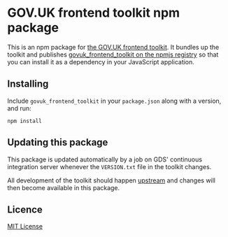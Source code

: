 # GOV.UK frontend toolkit npm package

This is an npm package for [the GOV.UK frontend toolkit][toolkit].
It bundles up the toolkit and publishes [govuk_frontend_toolkit on the npmjs registry][npmjs]
so that you can install it as a dependency in your JavaScript application.

[toolkit]: https://github.com/alphagov/govuk_frontend_toolkit
[npmjs]: https://www.npmjs.org/package/govuk_frontend_toolkit

## Installing

Include `govuk_frontend_toolkit` in your `package.json` along with a version, and run:

```
npm install
```

## Updating this package

This package is updated automatically by a job on GDS' continuous integration server whenever
the `VERSION.txt` file in the toolkit changes.

All development of the toolkit should happen [upstream][toolkit] and changes will then become
available in this package.

## Licence

[MIT License](LICENCE)
